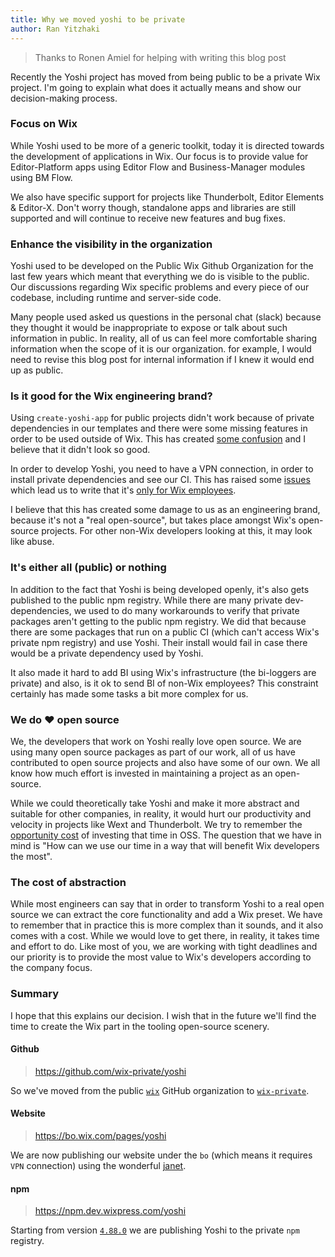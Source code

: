 ```yaml
---
title: Why we moved yoshi to be private
author: Ran Yitzhaki
---
```


> Thanks to Ronen Amiel for helping with writing this blog post

Recently the Yoshi project has moved from being public to be a private Wix project. I'm going to explain what does it actually means and show our decision-making process.

### Focus on Wix

While Yoshi used to be more of a generic toolkit, today it is directed towards the development of applications in Wix. Our focus is to provide value for Editor-Platform apps using Editor Flow and Business-Manager modules using BM Flow.

We also have specific support for projects like Thunderbolt, Editor Elements & Editor-X. Don't worry though, standalone apps and libraries are still supported and will continue to receive new features and bug fixes.

### Enhance the visibility in the organization

Yoshi used to be developed on the Public Wix Github Organization for the last few years which meant that everything we do is visible to the public. Our discussions regarding Wix specific problems and every piece of our codebase, including runtime and server-side code.

Many people used asked us questions in the personal chat (slack) because they thought it would be inappropriate to expose or talk about such information in public. In reality, all of us can feel more comfortable sharing information when the scope of it is our organization. for example, I would need to revise this blog post for internal information if I knew it would end up as public.

### Is it good for the Wix engineering brand?

Using `create-yoshi-app` for public projects didn't work because of private dependencies in our templates and there were some missing features in order to be used outside of Wix. This has created [some confusion](https://github.com/wix-private/yoshi/issues/2578) and I believe that it didn't look so good.

In order to develop Yoshi, you need to have a VPN connection, in order to install private dependencies and see our CI. This has raised some [issues](https://github.com/wix-private/yoshi/issues/1900) which lead us to write that it's [only for Wix employees](https://github.com/wix-private/yoshi/pull/2099).

I believe that this has created some damage to us as an engineering brand, because it's not a "real open-source", but takes place amongst Wix's open-source projects. For other non-Wix developers looking at this, it may look like abuse.

### It's either all (public) or nothing

In addition to the fact that Yoshi is being developed openly, it's also gets published to the public npm registry. While there are many private dev-dependencies, we used to do many workarounds to verify that private packages aren't getting to the public npm registry. We did that because there are some packages that run on a public CI (which can't access Wix's private npm registry) and use Yoshi. Their install would fail in case there would be a private dependency used by Yoshi.

It also made it hard to add BI using Wix's infrastructure (the bi-loggers are private) and also, is it ok to send BI of non-Wix employees? This constraint certainly has made some tasks a bit more complex for us.

### We do ❤️ open source

We, the developers that work on Yoshi really love open source. We are using many open source packages as part of our work, all of us have contributed to open source projects and also have some of our own. We all know how much effort is invested in maintaining a project as an open-source.

While we could theoretically take Yoshi and make it more abstract and suitable for other companies, in reality, it would hurt our productivity and velocity in projects like Wext and Thunderbolt. We try to remember the [opportunity cost](https://en.wikipedia.org/wiki/Opportunity_cost) of investing that time in OSS. The question that we have in mind is "How can we use our time in a way that will benefit Wix developers the most".

### The cost of abstraction

While most engineers can say that in order to transform Yoshi to a real open source we can extract the core functionality and add a Wix preset. We have to remember that in practice this is more complex than it sounds, and it also comes with a cost. While we would love to get there, in reality, it takes time and effort to do. Like most of you, we are working with tight deadlines and our priority is to provide the most value to Wix's developers according to the company focus.

### Summary

I hope that this explains our decision. I wish that in the future we'll find the time to create the Wix part in the tooling open-source scenery.

#### Github

> https://github.com/wix-private/yoshi

So we've moved from the public [`wix`](https://github.com/wix) GitHub organization to [`wix-private`](https://github.com/wix-private).

#### Website

> https://bo.wix.com/pages/yoshi

We are now publishing our website under the `bo` (which means it requires `VPN` connection) using the wonderful [janet](https://github.com/wix-private/janet).

#### npm

> https://npm.dev.wixpress.com/yoshi

Starting from version [`4.88.0`](https://github.com/wix-private/yoshi/blob/master/CHANGELOG.md#4880-2020-06-09) we are publishing Yoshi to the private `npm` registry.
